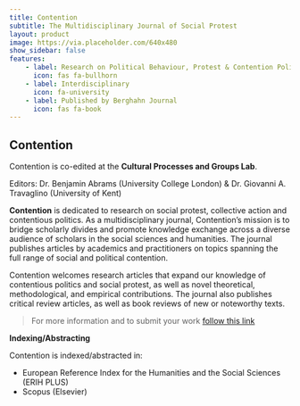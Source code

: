 ```yaml
---
title: Contention
subtitle: The Multidisciplinary Journal of Social Protest
layout: product
image: https://via.placeholder.com/640x480
show_sidebar: false
features:
    - label: Research on Political Behaviour, Protest & Contention Politics
      icon: fas fa-bullhorn
    - label: Interdisciplinary
      icon: fa-university
    - label: Published by Berghahn Journal
      icon: fas fa-book
---
```


## Contention
Contention is co-edited at the **Cultural Processes and Groups Lab**.

Editors: Dr. Benjamin Abrams (University College London) & Dr. Giovanni A. Travaglino (University of Kent)

**Contention** is dedicated to research on social protest, collective action and contentious politics. As a multidisciplinary journal, Contention’s mission is to bridge scholarly divides and promote knowledge exchange across a diverse audience of scholars in the social sciences and humanities. The journal publishes articles by academics and practitioners on topics spanning the full range of social and political contention.

Contention welcomes research articles that expand our knowledge of contentious politics and social protest, as well as novel theoretical, methodological, and empirical contributions. The journal also publishes critical review articles, as well as book reviews of new or noteworthy texts.

> For more information and to submit your work [follow this link](https://www.berghahnjournals.com/view/journals/contention/contention-overview.xml?tab_body=About)

**Indexing/Abstracting**

Contention is indexed/abstracted in:

- European Reference Index for the Humanities and the Social Sciences (ERIH PLUS)
- Scopus (Elsevier)
